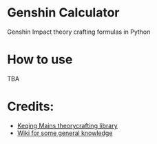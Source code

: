 # Genshin Calculator
Genshin Impact theory crafting formulas in Python
# How to use
TBA
# Credits:
- [Keqing Mains theorycrafting library](https://library.keqingmains.com)
- [Wiki for some general knowledge](https://genshin-impact.fandom.com/wiki/Genshin_Impact_Wiki)
